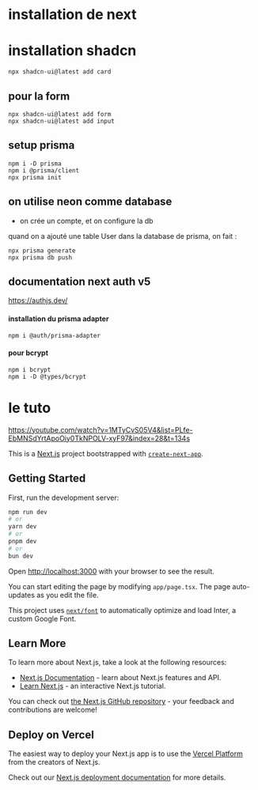 
# installation de next

# installation shadcn

```
npx shadcn-ui@latest add card

```


## pour la form
```
npx shadcn-ui@latest add form
npx shadcn-ui@latest add input
```

## setup prisma
```
npm i -D prisma
npm i @prisma/client
npx prisma init
```

## on utilise neon comme database
- on crée un compte, et on configure la db

quand on a ajouté une table User dans la database de prisma, on fait :
```
npx prisma generate
npx prisma db push  
```


## documentation next auth v5
https://authjs.dev/

#### installation du prisma adapter
```
npm i @auth/prisma-adapter
```

#### pour bcrypt
```
npm i bcrypt
npm i -D @types/bcrypt
```

# le tuto
https://youtube.com/watch?v=1MTyCvS05V4&list=PLfe-EbMNSdYrtApoOiy0TkNPOLV-xyF97&index=28&t=134s






This is a [Next.js](https://nextjs.org/) project bootstrapped with [`create-next-app`](https://github.com/vercel/next.js/tree/canary/packages/create-next-app).

## Getting Started

First, run the development server:

```bash
npm run dev
# or
yarn dev
# or
pnpm dev
# or
bun dev
```

Open [http://localhost:3000](http://localhost:3000) with your browser to see the result.

You can start editing the page by modifying `app/page.tsx`. The page auto-updates as you edit the file.

This project uses [`next/font`](https://nextjs.org/docs/basic-features/font-optimization) to automatically optimize and load Inter, a custom Google Font.

## Learn More

To learn more about Next.js, take a look at the following resources:

- [Next.js Documentation](https://nextjs.org/docs) - learn about Next.js features and API.
- [Learn Next.js](https://nextjs.org/learn) - an interactive Next.js tutorial.

You can check out [the Next.js GitHub repository](https://github.com/vercel/next.js/) - your feedback and contributions are welcome!

## Deploy on Vercel

The easiest way to deploy your Next.js app is to use the [Vercel Platform](https://vercel.com/new?utm_medium=default-template&filter=next.js&utm_source=create-next-app&utm_campaign=create-next-app-readme) from the creators of Next.js.

Check out our [Next.js deployment documentation](https://nextjs.org/docs/deployment) for more details.
